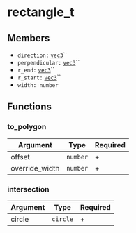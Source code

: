 # rectangle\_t

## Members

* `direction:` [`vec3`](vec3.md)``
* `perpendicular:` [`vec3`](vec3.md)``
* `r_end:` [`vec3`](vec3.md)``
* `r_start:` [`vec3`](vec3.md)``
* `width: number`

## Functions

### to\_polygon

| Argument        | Type     | Required |
| --------------- | -------- | -------- |
| offset          | `number` | +        |
| override\_width | `number` | +        |

### intersection

| Argument | Type     | Required |
| -------- | -------- | -------- |
| circle   | `circle` | +        |
